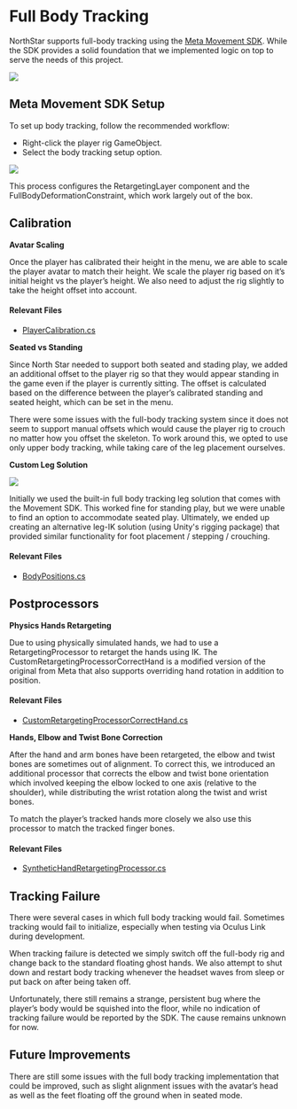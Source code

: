 # Full Body Tracking

NorthStar supports full-body tracking using the [Meta Movement SDK](https://developers.meta.com/horizon/documentation/unity/move-overview/). While the SDK provides a solid foundation that we implemented logic on top to serve the needs of this project. 

![](./Images/FullBodyTracking/Fig1.png)

## Meta Movement SDK Setup

To set up body tracking, follow the recommended workflow: 
- Right-click the player rig GameObject. 
- Select the body tracking setup option. 

![](./Images/FullBodyTracking/Fig0.png)

This process configures the RetargetingLayer component and the FullBodyDeformationConstraint, which work largely out of the box.

## Calibration

**Avatar Scaling**

Once the player has calibrated their height in the menu, we are able to scale the player avatar to match their height. We scale the player rig based on it’s initial height vs the player’s height. We also need to adjust the rig slightly to take the height offset into account.

#### Relevant Files
- [PlayerCalibration.cs](../Assets/NorthStar/Scripts/Player/PlayerCalibration.cs)

**Seated vs Standing**

Since North Star needed to support both seated and stading play, we added an additional offset to the player rig so that they would appear standing in the game even if the player is currently sitting. The offset is calculated based on the difference between the player’s calibrated standing and seated height, which can be set in the menu.

There were some issues with the full-body tracking system since it does not seem to support manual offsets which would cause the player rig to crouch no matter how you offset the skeleton. To work around this, we opted to use only upper body tracking, while taking care of the leg placement ourselves. 

**Custom Leg Solution**

![](./Images/FullBodyTracking/Fig2.png)

Initially we used the built-in full body tracking leg solution that comes with the Movement SDK. This worked fine for standing play, but we were unable to find an option to accommodate seated play. Ultimately, we ended up creating an alternative leg-IK solution (using Unity's rigging package) that provided similar functionality for foot placement / stepping / crouching.

#### Relevant Files
- [BodyPositions.cs](../Assets/NorthStar/Scripts/Player/BodyPositions.cs)

## Postprocessors

**Physics Hands Retargeting**

Due to using physically simulated hands, we had to use a RetargetingProcessor to retarget the hands using IK. The CustomRetargetingProcessorCorrectHand is a modified version of the original from Meta that also supports overriding hand rotation in addition to position. 

#### Relevant Files
- [CustomRetargetingProcessorCorrectHand.cs](../Assets/NorthStar/Scripts/Player/CustomRetargetingProcessorCorrectHand.cs)

**Hands, Elbow and Twist Bone Correction**

After the hand and arm bones have been retargeted, the elbow and twist bones are sometimes out of alignment. To correct this, we introduced an additional processor that corrects the elbow and twist bone orientation which involved keeping the elbow locked to one axis (relative to the shoulder), while distributing the wrist rotation along the twist and wrist bones. 

To match the player’s tracked hands more closely we also use this processor to match the tracked finger bones. 

#### Relevant Files
- [SyntheticHandRetargetingProcessor.cs](../Assets/NorthStar/Scripts/Player/SyntheticHandRetargetingProcessor.cs)

## Tracking Failure

There were several cases in which full body tracking would fail. Sometimes tracking would fail to initialize, especially when testing via Oculus Link during development. 

When tracking failure is detected we simply switch off the full-body rig and change back to the standard floating ghost hands. We also attempt to shut down and restart body tracking whenever the headset waves from sleep or put back on after being taken off. 

Unfortunately, there still remains a strange, persistent bug where the player’s body would be squished into the floor, while no indication of tracking failure would be reported by the SDK. The cause remains unknown for now. 

## Future Improvements

There are still some issues with the full body tracking implementation that could be improved, such as slight alignment issues with the avatar’s head as well as the feet floating off the ground when in seated mode. 
